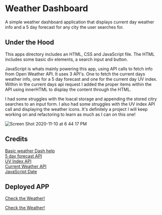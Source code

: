 # Weather Dashboard
A simple weather dashboard application that displays current day weather info and a 5 day forecast for any city the user searches for.

## Under the Hood
This apps directory includes an HTML, CSS and JavaScript file. The HTML includes some basic div elements, a search input and button. 

JavaScript is whats mainly powering this app, using API calls to fetch info from Open Weather API. It uses 3 API's. One to fetch the current days weather info, one for a 5 day forecast and one for the current day UV index. Within in the current days api request I added the proper items within the API using innerHTML to display the content through the HTML.

I had some struggles with the loacal storage and appending the stored citry searches to an input form. I also had some struggles with the UV index API call and displaying the weather icons. It's definitely a project I will keep working on and refactoring to learn as much as I can on this one!

![Screen Shot 2020-11-10 at 6 44 17 PM](https://user-images.githubusercontent.com/70814349/98759084-24cd7800-2385-11eb-90d2-2c4658e15efa.png)


## Credits
[Basic weather Dash help](https://bithacker.dev/fetch-weather-openweathermap-api-javascript)<br>
[5 day forecast API](https://openweathermap.org/forecast5#data)<br>
[UV Index API](https://openweathermap.org/api/uvi)<br>
[Current Weather API](https://openweathermap.org/current)<br>
[JavaScript Date](www.youtube.com/watch?v=yalxT0PEx8c)<br>

## Deployed APP

[Check the Weather!](https://lucahendicott.github.io/weather-dashboard/)

[Check the Weather!](https://lucahendicott.github.io/weather-dashboard/)

